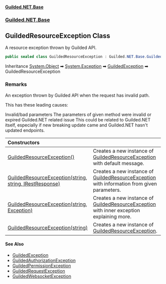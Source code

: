 
#### [Guilded.NET.Base](Guilded_NET_Base 'Guilded_NET_Base')
### [Guilded.NET.Base](Guilded_NET_Base#Guilded_NET_Base 'Guilded.NET.Base')
## GuildedResourceException Class
A resource exception thrown by Guilded API.  
```csharp
public sealed class GuildedResourceException : Guilded.NET.Base.GuildedException
```

Inheritance [System.Object](https://docs.microsoft.com/en-us/dotnet/api/System.Object 'System.Object') &#x27A1; [System.Exception](https://docs.microsoft.com/en-us/dotnet/api/System.Exception 'System.Exception') &#x27A1; [GuildedException](GuildedException 'Guilded.NET.Base.GuildedException') &#x27A1; GuildedResourceException  
### Remarks
An exception thrown by Guilded API when the request has invalid path.



This has these leading causes:

<list type="bullet">  
  <item>  
    <term>Invalid/bad parameters</term>  
    <description>The parameters of given method were invalid or expired</description>  
  </item>  
  <item>  
    <term>Guilded.NET related issue</term>  
    <description>This could be related to Guilded.NET itself, especially if new breaking  
        update came and Guilded.NET hasn't updated endpoints.</description>  
  </item>  
</list>

| Constructors | |
| :--- | :--- |
| [GuildedResourceException()](GuildedResourceException_GuildedResourceException() 'Guilded.NET.Base.GuildedResourceException.GuildedResourceException()') | Creates a new instance of [GuildedResourceException](GuildedResourceException 'Guilded.NET.Base.GuildedResourceException') with default message.<br/> |
| [GuildedResourceException(string, string, IRestResponse)](GuildedResourceException_GuildedResourceException(string_string_IRestResponse) 'Guilded.NET.Base.GuildedResourceException.GuildedResourceException(string, string, IRestResponse)') | Creates a new instance of [GuildedResourceException](GuildedResourceException 'Guilded.NET.Base.GuildedResourceException') with information from given parameters.<br/> |
| [GuildedResourceException(string, Exception)](GuildedResourceException_GuildedResourceException(string_Exception) 'Guilded.NET.Base.GuildedResourceException.GuildedResourceException(string, System.Exception)') | Creates a new instance of [GuildedResourceException](GuildedResourceException 'Guilded.NET.Base.GuildedResourceException') with inner exception explaining more.<br/> |
| [GuildedResourceException(string)](GuildedResourceException_GuildedResourceException(string) 'Guilded.NET.Base.GuildedResourceException.GuildedResourceException(string)') | Creates a new instance of [GuildedResourceException](GuildedResourceException 'Guilded.NET.Base.GuildedResourceException').<br/> |

#### See Also
- [GuildedException](GuildedException 'Guilded.NET.Base.GuildedException')
- [GuildedAuthorizationException](GuildedAuthorizationException 'Guilded.NET.Base.GuildedAuthorizationException')
- [GuildedPermissionException](GuildedPermissionException 'Guilded.NET.Base.GuildedPermissionException')
- [GuildedRequestException](GuildedRequestException 'Guilded.NET.Base.GuildedRequestException')
- [GuildedWebsocketException](GuildedWebsocketException 'Guilded.NET.Base.GuildedWebsocketException')

